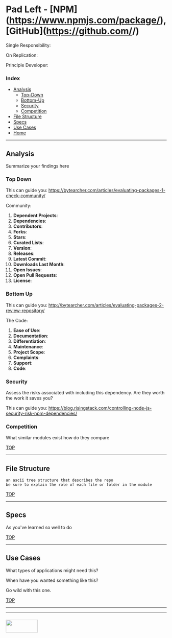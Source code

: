 # Pad Left - [NPM](https://www.npmjs.com/package/<package name>), [GitHub](https://github.com/<u-name>/<repo name>)  


Single Responsibility:   

On Replication:

Principle Developer: 

### Index
* [Analysis](#analysis)
  * [Top-Down](#top-down)
  * [Bottom-Up](#bottom-up)
  * [Security](#security)
  * [Competition](#competition)
* [File Structure](#file-structure)  
* [Specs](#specs)  
* [Use Cases](#use-cases)
* [Home](./README.md)

---

## Analysis

Summarize your findings here

### Top Down

This can guide you: https://bytearcher.com/articles/evaluating-packages-1-check-community/

Community:
1. __Dependent Projects__: 
2. __Dependencies__:
3. __Contributors__: 
4. __Forks__: 
5. __Stars__: 
6. __Curated Lists__: 
7. __Version__: 
8. __Releases__: 
9. __Latest Commit__:
10. __Downloads Last Month__: 
11. __Open Issues__: 
12. __Open Pull Requests__: 
13. __License__: 


### Bottom Up

This can guide you: http://bytearcher.com/articles/evaluating-packages-2-review-repository/

The Code:
1. __Ease of Use__: 
2. __Documentation__: 
2. __Differentiation__: 
3. __Maintenance__: 
4. __Project Scope__: 
5. __Complaints__: 
6. __Support__: 
7. __Code__: 

### Security

Assess the risks associated with including this dependency.  Are they worth the work it saves you?

This can guide you: https://blog.risingstack.com/controlling-node-js-security-risk-npm-dependencies/


### Competition

What similar modules exist how do they compare


[TOP](#index)

---

## File Structure

```
an ascii tree structure that describes the repo
be sure to explain the role of each file or folder in the module
```

[TOP](#index)

---

## Specs

As you've learned so well to do

[TOP](#index)

---

## Use Cases

What types of applications might need this? 

When have you wanted something like this?

Go wild with this one.

[TOP](#index)


___
___
### <a href="http://elewa.education/blog" target="_blank"><img src="https://user-images.githubusercontent.com/18554853/34921062-506450ae-f97d-11e7-875f-6feeb26ad72d.png" width="100" height="40"/></a>